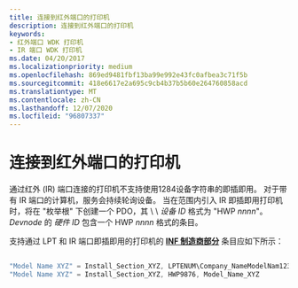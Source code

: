 ```yaml
---
title: 连接到红外端口的打印机
description: 连接到红外端口的打印机
keywords:
- 红外端口 WDK 打印机
- IR 端口 WDK 打印机
ms.date: 04/20/2017
ms.localizationpriority: medium
ms.openlocfilehash: 869ed9481fbf13ba99e992e43fc0afbea3c71f5b
ms.sourcegitcommit: 418e6617e2a695c9cb4b37b5b60e264760858acd
ms.translationtype: MT
ms.contentlocale: zh-CN
ms.lasthandoff: 12/07/2020
ms.locfileid: "96807337"
---
```

# <a name="printer-connected-to-an-infrared-port"></a>连接到红外端口的打印机





通过红外 (IR) 端口连接的打印机不支持使用1284设备字符串的即插即用。 对于带有 IR 端口的计算机，服务会持续轮询设备。 当在范围内引入 IR 即插即用打印机时，将在 "枚举根" 下创建一个 PDO，其 \\ \\ *设备 ID* 格式为 "HWP *nnnn*"。 *Devnode* 的 *硬件 ID* 包含一个 HWP *nnnn* 格式的条目。

支持通过 LPT 和 IR 端口即插即用的打印机的 [**INF 制造商部分**](../install/inf-manufacturer-section.md) 条目应如下所示：

```cpp
 
"Model Name XYZ" = Install_Section_XYZ, LPTENUM\Company_NameModelNam1234, Company_NameModelNam1234, Model_Name_XYZ
"Model Name XYZ" = Install_Section_XYZ, HWP9876, Model_Name_XYZ
```

 

